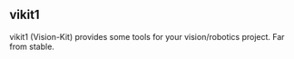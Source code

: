 vikit1
-----

vikit1 (Vision-Kit) provides some tools for your vision/robotics project.
Far from stable.

